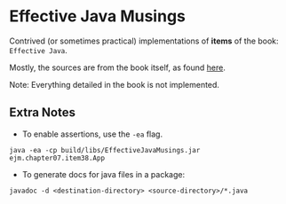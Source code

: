 # Effective Java Musings

Contrived (or sometimes practical) implementations of **items** of the book: `Effective Java`. 

Mostly, the sources are from the book itself, as found [here](https://github.com/marhan/effective-java-examples).

Note: Everything detailed in the book is not implemented. 

## Extra Notes

- To enable assertions, use the `-ea` flag.

```
java -ea -cp build/libs/EffectiveJavaMusings.jar ejm.chapter07.item38.App
```

- To generate docs for java files in a package:

```
javadoc -d <destination-directory> <source-directory>/*.java
```
